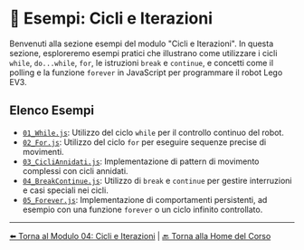 # 🔁 Esempi: Cicli e Iterazioni

Benvenuti alla sezione esempi del modulo "Cicli e Iterazioni". In questa sezione, esploreremo esempi pratici che illustrano come utilizzare i cicli `while`, `do...while`, `for`, le istruzioni `break` e `continue`, e concetti come il polling e la funzione `forever` in JavaScript per programmare il robot Lego EV3.

## Elenco Esempi

- [`01_While.js`](./01_While.js): Utilizzo del ciclo `while` per il controllo continuo del robot.
- [`02_For.js`](./02_For.js): Utilizzo del ciclo `for` per eseguire sequenze precise di movimenti.
- [`03_CicliAnnidati.js`](./03_CicliAnnidati.js): Implementazione di pattern di movimento complessi con cicli annidati.
- [`04_BreakContinue.js`](./04_BreakContinue.js): Utilizzo di `break` e `continue` per gestire interruzioni e casi speciali nei cicli.
- [`05_Forever.js`](./05_Forever.js): Implementazione di comportamenti persistenti, ad esempio con una funzione `forever` o un ciclo infinito controllato.

---

[⬅️ Torna al Modulo 04: Cicli e Iterazioni](../README.md) | [🔙 Torna alla Home del Corso](../../../README.md)